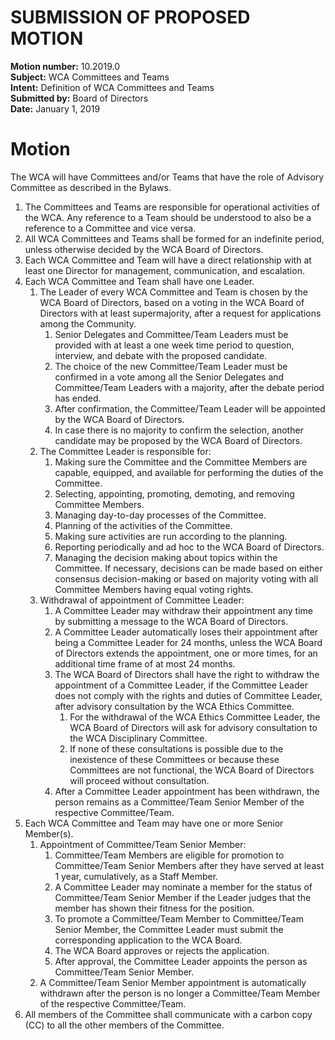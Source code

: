 # SUBMISSION OF PROPOSED MOTION

**Motion number:** 10.2019.0  
**Subject:** WCA Committees and Teams  
**Intent:** Definition of WCA Committees and Teams  
**Submitted by:** Board of Directors  
**Date:** January 1, 2019  

# Motion

The WCA will have Committees and/or Teams that have the role of Advisory Committee as described in the Bylaws.

1. The Committees and Teams are responsible for operational activities of the WCA. Any reference to a Team should be understood to also be a reference to a Committee and vice versa.
2. All WCA Committees and Teams shall be formed for an indefinite period, unless otherwise decided by the WCA Board of Directors.
3. Each WCA Committee and Team will have a direct relationship with at least one Director for management, communication, and escalation.
4. Each WCA Committee and Team shall have one Leader.
   1. The Leader of every WCA Committee and Team is chosen by the WCA Board of Directors, based on a voting in the WCA Board of Directors with at least supermajority, after a request for applications among the Community.
      1. Senior Delegates and Committee/Team Leaders must be provided with at least a one week time period to question, interview, and debate with the proposed candidate.
      2. The choice of the new Committee/Team Leader must be confirmed in a vote among all the Senior Delegates and Committee/Team Leaders with a majority, after the debate period has ended.
      3. After confirmation, the Committee/Team Leader will be appointed by the WCA Board of Directors.
      4. In case there is no majority to confirm the selection, another candidate may be proposed by the WCA Board of Directors.
   2. The Committee Leader is responsible for:
      1. Making sure the Committee and the Committee Members are capable, equipped, and available for performing the duties of the Committee.
      2. Selecting, appointing, promoting, demoting, and removing Committee Members.
      3. Managing day-to-day processes of the Committee.
      4. Planning of the activities of the Committee.
      5. Making sure activities are run according to the planning.
      6. Reporting periodically and ad hoc to the WCA Board of Directors.
      7. Managing the decision making about topics within the Committee. If necessary, decisions can be made based on either consensus decision-making or based on majority voting with all Committee Members having equal voting rights.
   3. Withdrawal of appointment of Committee Leader:
      1. A Committee Leader may withdraw their appointment any time by submitting a message to the WCA Board of Directors.
      2. A Committee Leader automatically loses their appointment after being a Committee Leader for 24 months, unless the WCA Board of Directors extends the appointment, one or more times, for an additional time frame of at most 24 months.
      3. The WCA Board of Directors shall have the right to withdraw the appointment of a Committee Leader, if the Committee Leader does not comply with the rights and duties of Committee Leader, after advisory consultation by the WCA Ethics Committee.
         1. For the withdrawal of the WCA Ethics Committee Leader, the WCA Board of Directors will ask for advisory consultation to the WCA Disciplinary Committee.
         2. If none of these consultations is possible due to the inexistence of these Committees or because these Committees are not functional, the WCA Board of Directors will proceed without consultation.
      4. After a Committee Leader appointment has been withdrawn, the person remains as a Committee/Team Senior Member of the respective Committee/Team.
5. Each WCA Committee and Team may have one or more Senior Member(s).
   1. Appointment of Committee/Team Senior Member:
      1. Committee/Team Members are eligible for promotion to Committee/Team Senior Members after they have served at least 1 year, cumulatively, as a Staff Member.
      2. A Committee Leader may nominate a member for the status of Committee/Team Senior Member if the Leader judges that the member has shown their fitness for the position.
      3. To promote a Committee/Team Member to Committee/Team Senior Member, the Committee Leader must submit the corresponding application to the WCA Board.
      4. The WCA Board approves or rejects the application.
      5. After approval, the Committee Leader appoints the person as Committee/Team Senior Member.
   2. A Committee/Team Senior Member appointment is automatically withdrawn after the person is no longer a Committee/Team Member of the respective Committee/Team.
6. All members of the Committee shall communicate with a carbon copy (CC) to all the other members of the Committee.
